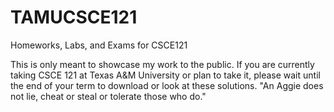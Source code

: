 # TAMUCSCE121

Homeworks, Labs, and Exams for CSCE121

This is only meant to showcase my work to the public. If you are currently taking CSCE 121 at Texas A&M University or plan to take it, please wait until the end of your term to download or look at these solutions.
"An Aggie does not lie, cheat or steal or tolerate those who do."

